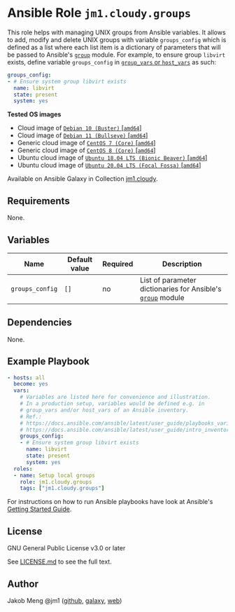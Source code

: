 # Ansible Role `jm1.cloudy.groups`

This role helps with managing UNIX groups from Ansible variables. It allows to add, modify and delete UNIX groups with
variable `groups_config` which is defined as a list where each list item is a dictionary of parameters that will be
passed to Ansible's [`group`][ansible-module-group] module. For example, to ensure group `libvirt` exists, define
variable `groups_config` in [`group_vars` or `host_vars`][ansible-inventory] as such:

```yml
groups_config:
- # Ensure system group libvirt exists
  name: libvirt
  state: present
  system: yes
```

[ansible-inventory]: https://docs.ansible.com/ansible/latest/user_guide/intro_inventory.html
[ansible-module-group]: https://docs.ansible.com/ansible/latest/collections/ansible/builtin/group_module.html

**Tested OS images**
- Cloud image of [`Debian 10 (Buster)` \[`amd64`\]](https://cdimage.debian.org/cdimage/openstack/current/)
- Cloud image of [`Debian 11 (Bullseye)` \[`amd64`\]](https://cdimage.debian.org/images/cloud/bullseye/latest/)
- Generic cloud image of [`CentOS 7 (Core)` \[`amd64`\]](https://cloud.centos.org/centos/7/images/)
- Generic cloud image of [`CentOS 8 (Core)` \[`amd64`\]](https://cloud.centos.org/centos/8/x86_64/images/)
- Ubuntu cloud image of [`Ubuntu 18.04 LTS (Bionic Beaver)` \[`amd64`\]](https://cloud-images.ubuntu.com/bionic/current/)
- Ubuntu cloud image of [`Ubuntu 20.04 LTS (Focal Fossa)` \[`amd64`\]](https://cloud-images.ubuntu.com/focal/)

Available on Ansible Galaxy in Collection [jm1.cloudy](https://galaxy.ansible.com/jm1/cloudy).

## Requirements

None.

## Variables

| Name            | Default value | Required | Description |
| --------------- | ------------- | -------- | ----------- |
| `groups_config` | `[]`          | no       | List of parameter dictionaries for Ansible's [`group`][ansible-module-group] module |

## Dependencies

None.

## Example Playbook

```yml
- hosts: all
  become: yes
  vars:
    # Variables are listed here for convenience and illustration.
    # In a production setup, variables would be defined e.g. in
    # group_vars and/or host_vars of an Ansible inventory.
    # Ref.:
    # https://docs.ansible.com/ansible/latest/user_guide/playbooks_variables.html
    # https://docs.ansible.com/ansible/latest/user_guide/intro_inventory.html
    groups_config:
    - # Ensure system group libvirt exists
      name: libvirt
      state: present
      system: yes
  roles:
  - name: Setup local groups
    role: jm1.cloudy.groups
    tags: ["jm1.cloudy.groups"]
```

For instructions on how to run Ansible playbooks have look at Ansible's
[Getting Started Guide](https://docs.ansible.com/ansible/latest/network/getting_started/first_playbook.html).

## License

GNU General Public License v3.0 or later

See [LICENSE.md](../../LICENSE.md) to see the full text.

## Author

Jakob Meng
@jm1 ([github](https://github.com/jm1), [galaxy](https://galaxy.ansible.com/jm1), [web](http://www.jakobmeng.de))
